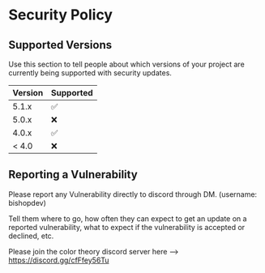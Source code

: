 # Security Policy

## Supported Versions

Use this section to tell people about which versions of your project are
currently being supported with security updates.

| Version | Supported          |
| ------- | ------------------ |
| 5.1.x   | :white_check_mark: |
| 5.0.x   | :x:                |
| 4.0.x   | :white_check_mark: |
| < 4.0   | :x:                |

## Reporting a Vulnerability
Please report any Vulnerability directly to discord through DM. (username: bishopdev)

Tell them where to go, how often they can expect to get an update on a
reported vulnerability, what to expect if the vulnerability is accepted or
declined, etc.

Please join the color theory discord server here --> https://discord.gg/cfFfey56Tu
